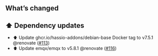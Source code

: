 ## What’s changed

## ⬆️ Dependency updates

- ⬆️ Update ghcr.io/hassio-addons/debian-base Docker tag to v7.5.1 @renovate ([#113](https://github.com/hassio-addons/addon-emqx/pull/113))
- ⬆️ Update emqx/emqx to v5.8.1 @renovate ([#116](https://github.com/hassio-addons/addon-emqx/pull/116))
